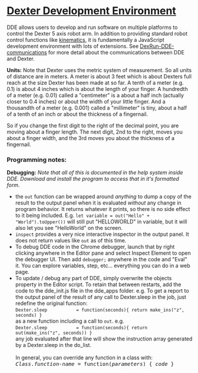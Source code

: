 # [Dexter Development Environment](https://github.com/HaddingtonDynamics/Dexter/blob/master/DDE/README.md)

DDE allows users to develop and run software on multiple platforms to control the Dexter 5 axis robot arm. In addition to providing standard robot control functions like [kinematics](Kinematics), it is fundamentally a JavaScript development environment with lots of extensions. See [DexRun-DDE-communications](DexRun-DDE-communications) for more detail about the communications between DDE and Dexter.

**Units:** Note that Dexter uses the metric system of measurement. So all units of distance are in meters. A meter is about 3 feet which is about Dexters full reach at the size Dexter has been made at so far. A tenth of a meter (e.g. 0.1) is about 4 inches which is about the length of your finger. A hundredth of a meter (e.g. 0.01) called a "centimeter"  is a about a half inch (actually closer to 0.4 inches) or about the width of your little finger. And a thousandth of a meter (e.g. 0.001) called a "millimeter" is tiny, about a half of a tenth of an inch or about the thickness of a fingernail.

So if you change the first digit to the right of the decimal point, you are moving about a finger length. The next digit, 2nd to the right, moves you about a finger width, and the 3rd moves you about the thickness of a fingernail.

### Programming notes:

**Debugging:** _Note that all of this is documented in the  help system inside DDE. Download and install the program to access that in it's formatted form_.
- the `out` function can be wrapped around _anything_ to dump a copy of the result to the output panel when it is evaluated _without_ any change in program behavior. It returns whatever it prints, so there is no side effect to it being included. E.g. `let variable = out("Hello" + "World").toUpper())` will still put "HELLOWORLD" in variable, but it will also let you see "HelloWorld" on the screen.
- `inspect` provides a very nice interactive inspector in the output panel. It does not return values like `out` as of this time.
- To debug DDE code in the Chrome debugger, launch that by right clicking anywhere in the Editor pane and select Inspect Element to open the debugger UI. Then add `debugger;` anywhere in the code and "Eval" it. You can explore variables, step, etc... everything you can do in a web page.
- To update / debug any part of DDE, simply overwrite the objects property in the Editor script. To retain that between restarts, add the code to the dde_init.js file in the dde_apps folder. e.g. To get a report to the output panel of the result of any call to Dexter.sleep in the job, just redefine the original function:<BR>
`Dexter.sleep           = function(seconds){ return make_ins("z", seconds) }`<BR>
as a new function including a call to `out`. e.g. <BR>
`Dexter.sleep           = function(seconds){ return out(make_ins("z", seconds)) }`<br>
any job evaluated after that line will show the instruction array generated by a Dexter.sleep in the do_list. 
<br><br>In general, you can override any function in a class with: <BR>
<tt>_Class_._function-name_ = function(_parameters_) { _code_ } </tt>
